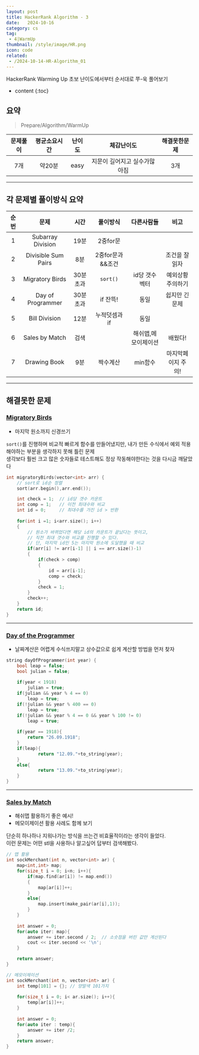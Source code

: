 ```yaml
---
layout: post
title: HackerRank Algorithm - 3
date:   2024-10-16
category: cs
tag:
 - 4|WarmUp
thumbnail: /style/image/HR.png
icon: code
related: 
 - /2024-10-14-HR-Algorithm_01
---
```


HackerRank Warming Up 초보 난이도에서부터 순서대로 쭈-욱 풀어보기  

* content
{:toc}


##  요약

> Prepare/Algorithm/WarmUp

|문제풀이|평균소요시간|난이도|체감난이도|해결못한문제|
|:---:|:---:|:---:|:---:|:---:|
|7개|약20분|easy|지문이 길어지고 실수가많아짐|3개|

***

##  각 문제별 풀이방식 요약

|순번|문제|시간|풀이방식|다른사람들|비고|
|:---:|:---:|:---:|:---:|:---:|:---:|
|1|Subarray Division|19분|2중for문| | |
|2|Divisible Sum Pairs|8분|2중for문과 &&조건| |조건을 잘 읽자|
|3|Migratory Birds|30분초과|`sort()`|id당 갯수 벡터|예외상황 주의하기|
|4|Day of Programmer|30분초과|if 잔뜩!|동일|쉽지만 긴문제|
|5|Bill Division|12분|누적덧셈과 if|동일||
|6|Sales by Match|검색| |해쉬맵,메모이제이션|배웠다!|
|7|Drawing Book|9분|짝수계산|min함수|마지막페이지 주의!|

***
##  해결못한 문제 

### [Migratory Birds](https://www.hackerrank.com/challenges/migratory-birds/problem?isFullScreen=true)

+ 마지막 원소까지 신경쓰기  

`sort()`를 진행하며 비교적 빠르게 함수를 만들어냈지만,
내가 만든 수식에서 예외 적용해야하는 부분을 생각하지 못해 틀린 문제  
생각보다 훨씬 크고 많은 숫자들로 테스트해도 정상 작동해야한다는 것을 다시금 깨달았다  

```cpp
int migratoryBirds(vector<int> arr) {
    // sort로 id순 정렬
    sort(arr.begin(),arr.end());

    int check = 1;  // id당 갯수 카운트
    int comp = 1;   // 이전 최대수와 비교
    int id = 0;     // 최대수를 가진 id > 반환
    
    for(int i =1; i<arr.size(); i++)
    {
        // 원소가 바뀌었다면 해당 id의 카운트가 끝났다는 뜻이고,
        // 직전 최대 갯수와 비교를 진행할 수 있다.
        // 단, 마지막 id인 5는 마지막 원소에 도달했을 때 비교
        if(arr[i] != arr[i-1] || i == arr.size()-1)
        {
            if(check > comp)
            {
                id = arr[i-1];
                comp = check;
            }
            check = 1;
        }
        check++;
    }
    return id;
}
```

***  

### [Day of the Programmer](https://www.hackerrank.com/challenges/day-of-the-programmer/problem?isFullScreen=true)

+ 날짜계산은 어렵게 수식쓰지말고 상수값으로 쉽게 계산할 방법을 먼저 찾자

```cpp
string dayOfProgrammer(int year) {
    bool leap = false;
    bool julian = false;
    
    if(year < 1918)
        julian = true;
    if(julian && year % 4 == 0)
        leap = true;
    if(!julian && year % 400 == 0)
        leap = true;
    if(!julian && year % 4 == 0 && year % 100 != 0)
        leap = true;
        
    if(year == 1918){
        return "26.09.1918";
    }
    if(leap){
            return "12.09."+to_string(year);
    }
    else{
            return "13.09."+to_string(year);
    }
}
```

***

### [Sales by Match](https://www.hackerrank.com/challenges/sock-merchant/problem?isFullScreen=true)

+ 해쉬맵 활용하기 좋은 예시!
+ 메모이제이션 활용 사례도 함께 보기

단순히 하나하나 지워나가는 방식을 쓰는건 비효율적이라는 생각이 들었다.  
이런 문제는 어떤 stl을 사용하나 알고싶어 답부터 검색해봤다.

```cpp
// 맵 활용
int sockMerchant(int n, vector<int> ar) {
    map<int,int> map;
    for(size_t i = 0; i<n; i++){
        if(map.find(ar[i]) != map.end())
        {
            map[ar[i]]++;
        }
        else{
            map.insert(make_pair(ar[i],1));
        }
    }
    
    int answer = 0;
    for(auto iter: map){
        answer += iter.second / 2;  // 소숫점을 버린 값만 계산된다
        cout << iter.second << '\n';
    }

    return answer;
}
```

```cpp
// 메모이제이션
int sockMerchant(int n, vector<int> ar) {
    int temp[101] = {}; // 양말색 101가지
    
    for(size_t i = 0; i< ar.size(); i++){
        temp[ar[i]]++;
    }
    
    int answer = 0;
    for(auto iter : temp){
        answer += iter /2;
    }
    return answer;
}
```

<br>